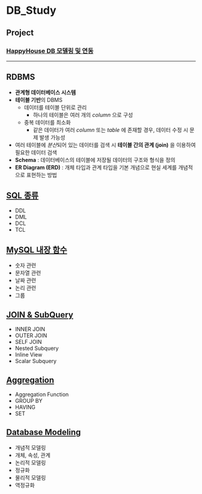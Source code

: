 # DB_Study

## Project
### [HappyHouse DB 모델링 및 연동](https://github.com/ljiwoo59/HappyHouse_DB)

---

## RDBMS
* **관계형 데이터베이스 시스템**
* **테이블 기반**의 DBMS
  * 데이터를 테이블 단위로 관리
    * 하나의 테이블은 여러 개의 *column* 으로 구성
  * 중복 데이터를 최소화
    * 같은 데이터가 여러 *column* 또는 *table* 에 존재할 경우, 데이터 수정 시 문제 발생 가능성
* 여러 테이블에 *분산*되어 있는 데이터를 검색 시 **테이블 간의 관계 (join)** 을 이용하여 필요한 데이터 검색
* **Schema** : 데이터베이스의 테이블에 저장될 데이터의 구조와 형식을 정의
* **ER Diagram (ERD)** : 개체 타입과 관계 타입을 기본 개념으로 현실 세계를 개념적으로 표현하는 방법

## [SQL 종류](https://github.com/ljiwoo59/DB_Study/tree/master/SQL_Basics)
* DDL
* DML
* DCL
* TCL

## [MySQL 내장 함수](https://github.com/ljiwoo59/DB_Study/tree/master/MYSQL_Functions)
* 숫자 관련
* 문자열 관련
* 날짜 관련
* 논리 관련
* 그룹 

## [JOIN & SubQuery](https://github.com/ljiwoo59/DB_Study/tree/master/Join_SubQuery)
* INNER JOIN
* OUTER JOIN
* SELF JOIN
* Nested Subquery
* Inline View
* Scalar Subquery

## [Aggregation](https://github.com/ljiwoo59/DB_Study/tree/master/Aggregation)
* Aggregation Function
* GROUP BY
* HAVING
* SET

## [Database Modeling](https://github.com/ljiwoo59/DB_Study/tree/master/Modeling)
* 개념적 모델링
 * 개체, 속성, 관계
* 논리적 모델링
 * 정규화
* 물리적 모델링
 * 역정규화
